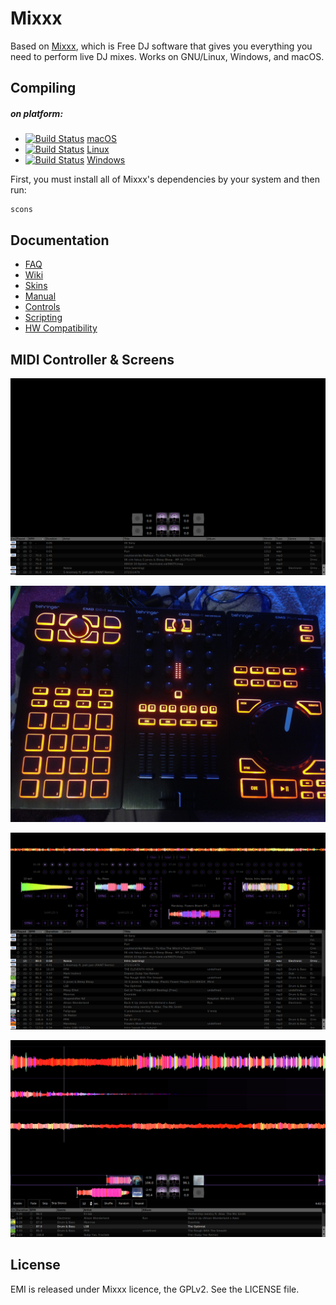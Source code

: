 # Mixxx

Based on [Mixxx](https://mixxx.org "Mixxx"), which is Free DJ software that gives you everything you need to perform live DJ mixes. Works on GNU/Linux, Windows, and macOS.


## Compiling

##### on platform:

- [![Build Status](https://travis-ci.org/mixxxdj/mixxx.svg)](https://mixxx.org/wiki/doku.php/compiling_on_os_x) [macOS](https://mixxx.org/wiki/doku.php/compiling_on_os_x "macOS")
- [![Build Status](https://travis-ci.org/mixxxdj/mixxx.svg)](https://mixxx.org/wiki/doku.php/compiling_on_linux) [Linux](https://mixxx.org/wiki/doku.php/compiling_on_linux"[Linux]")
- [![Build Status](https://travis-ci.org/mixxxdj/mixxx.svg)](https://mixxx.org/wiki/doku.php/compiling_on_windows) [Windows](https://mixxx.org/wiki/doku.php/compiling_on_windows "Windows")

First, you must install all of Mixxx's dependencies by your system and then run:

```shell
scons
```


## Documentation

- [FAQ](http://https://mixxx.org/wiki/doku.php/faq "FAQ")
- [Wiki](https://www.mixxx.org/wiki/doku.phphttp:// "Wiki")
- [Skins](https://mixxx.org/wiki/doku.php/creating_skins "Skins")
- [Manual](https://github.com/brokengdnb/emi/blob/master/Mixxx-Manual.pdf "Manual")
- [Controls](https://mixxx.org/wiki/doku.php/mixxxcontrols "Controls")
- [Scripting](https://mixxx.org/wiki/doku.php/midi_scripting "Scripting")
- [HW Compatibility](https://mixxx.org/wiki/doku.php/hardware_compatibility "HW Compatibility")

## MIDI Controller & Screens

[![preview1](https://github.com/brokengdnb/emi/blob/master/01.png?raw=true "preview1")](https://github.com/brokengdnb/emi "preview1")

[![preview](https://github.com/brokengdnb/emi/blob/master/02.jpg?raw=true "preview")](https://github.com/brokengdnb/emi "preview")

[![preview2](https://github.com/brokengdnb/emi/blob/master/03.png?raw=true "preview2")](https://github.com/brokengdnb/emi "preview2")

[![preview3](https://github.com/brokengdnb/emi/blob/master/05.png?raw=true "preview3")](https://github.com/brokengdnb/emi "preview3")

## License

EMI is released under Mixxx licence, the GPLv2. See the LICENSE file.